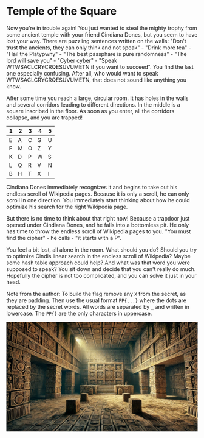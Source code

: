 # Temple of the Square

Now you're in trouble again! You just wanted to steal the mighty trophy from some ancient temple with your friend Cindiana Dones, but you seem to have lost your way. There are puzzling sentences written on the walls: "Don't trust the ancients, they can only think and not speak" - "Drink more tea" - "Hail the Platypwny" - "The best passphare is pure randomness" - "The lord will save you" - "Cyber cyber" - "Speak WTWSACLCRYCRQESUVUMETN if you want to succeed". You find the last one especially confusing. After all, who would want to speak WTWSACLCRYCRQESUVUMETN, that does not sound like anything you know.

After some time you reach a large, circular room. It has holes in the walls and several corridors leading to different directions. In the middle is a square inscribed in the floor. As soon as you enter, all the corridors collapse, and you are trapped!

| 1 | 2 | 3 | 4 | 5 |
|---|---|---|---|---|
| E | A | C | G | U |
| F | M | O | Z | Y |
| K | D | P | W | S |
| L | Q | R | V | N |
| B | H | T | X | I |

Cindiana Dones immediately recognizes it and begins to take out his endless scroll of Wikipedia pages. Because it is only a scroll, he can only scroll in one direction. You immediately start thinking about how he could optimize his search for the right Wikipedia page.

But there is no time to think about that right now! Because a trapdoor just opened under Cindiana Dones, and he falls into a bottomless pit. He only has time to throw the endless scroll of Wikipedia pages to you. "You must find the cipher" - he calls - "it starts with a P".

You feel a bit lost, all alone in the room. What should you do? Should you try to optimize Cindis linear search in the endless scroll of Wikipedia? Maybe some hash table approach could help? And what was that word you were supposed to speak? You sit down and decide that you can't really do much. Hopefully the cipher is not too complicated, and you can solve it just in your head.

Note from the author: To build the flag remove any `X` from the secret, as they are padding. Then use the usual format `PP{...}` where the dots are replaced by the secret words. All words are separated by `_` and written in lowercase. The `PP{}` are the only characters in uppercase.

![a temple full of squares](square-temple.webp)
